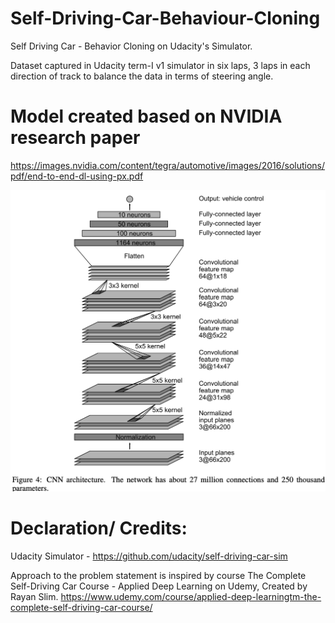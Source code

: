 # Self-Driving-Car-Behaviour-Cloning
Self Driving Car - Behavior Cloning on Udacity's Simulator.

Dataset captured in Udacity term-I v1 simulator in six laps, 3 laps in each direction of track to balance the data in terms of steering angle.

# Model created based on NVIDIA research paper
https://images.nvidia.com/content/tegra/automotive/images/2016/solutions/pdf/end-to-end-dl-using-px.pdf

![NVIDIA model](nvidia_model.png)

# Declaration/ Credits:
Udacity Simulator - https://github.com/udacity/self-driving-car-sim

Approach to the problem statement is inspired by course
The Complete Self-Driving Car Course - Applied Deep Learning on Udemy, Created by Rayan Slim.
https://www.udemy.com/course/applied-deep-learningtm-the-complete-self-driving-car-course/
